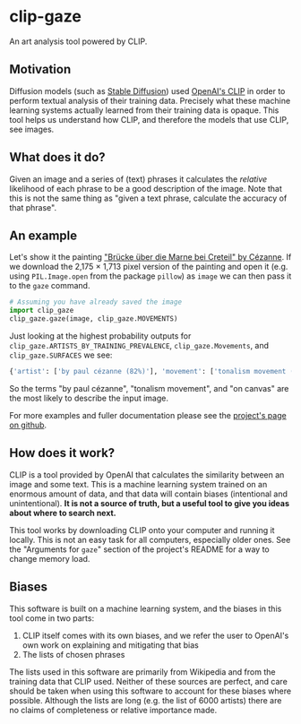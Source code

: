 # clip-gaze

An art analysis tool powered by CLIP.

## Motivation

Diffusion models (such as [Stable Diffusion](https://stability.ai/blog/stable-diffusion-public-release)) used [OpenAI's CLIP](https://openai.com/blog/clip/) in order to perform textual analysis of their training data.
Precisely what these machine learning systems actually learned from their training data is
opaque.
This tool helps us understand how CLIP, and therefore the models that use CLIP,
see images.

## What does it do?

Given an image and a series of (text) phrases it calculates the *relative* likelihood of each phrase to be a good description of the image.
Note that this is not the same thing as "given a text phrase, calculate the accuracy of that phrase".

## An example

Let's show it the painting ["Brücke über die Marne bei Creteil" by Cézanne](https://commons.wikimedia.org/wiki/File:Cezanne_bruecke-ueber-die-marne-bei-creteil.jpg).
If we download the 2,175 × 1,713 pixel version of the painting and open it (e.g. using `PIL.Image.open` from the package `pillow`) as `image` we can then pass it to the `gaze` command.

```python
# Assuming you have already saved the image
import clip_gaze
clip_gaze.gaze(image, clip_gaze.MOVEMENTS)
```

Just looking at the highest probability outputs for `clip_gaze.ARTISTS_BY_TRAINING_PREVALENCE`, `clip_gaze.Movements`, and `clip_gaze.SURFACES` we see:

```python
{'artist': ['by paul cézanne (82%)'], 'movement': ['tonalism movement (16%)'], 'surface': ['on canvas (86%)']}
```

So the terms "by paul cézanne", "tonalism movement", and "on canvas" are the most likely to describe the input image.

For more examples and fuller documentation please see the [project's page on github](https://github.com/hmillerbakewell/clip-gaze).

## How does it work?

CLIP is a tool provided by OpenAI that calculates the similarity between an image and some text.
This is a machine learning system trained on an enormous amount of data,
and that data will contain biases (intentional and unintentional).
**It is not a source of truth, but a useful tool to give you ideas about where to search next.**

This tool works by downloading CLIP onto your computer and running it locally.
This is not an easy task for all computers, especially older ones.
See the "Arguments for `gaze`" section of the project's README for a way to change memory load.

## Biases

This software is built on a machine learning system, and the biases in this tool come in two parts:

1. CLIP itself comes with its own biases, and we refer the user to OpenAI's own work on explaining and mitigating that bias
2. The lists of chosen phrases

The lists used in this software are primarily from Wikipedia and from the training data that CLIP used.
Neither of these sources are perfect, and care should be taken when using this software to account for these biases where possible.
Although the lists are long (e.g. the list of 6000 artists) there are no claims of completeness or relative importance made.
